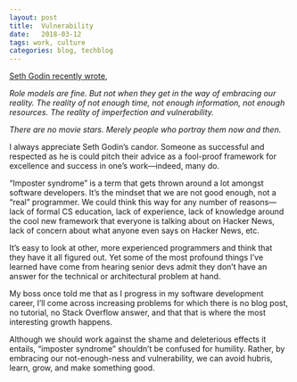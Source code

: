 ```yaml
---
layout: post
title:  Vulnerability
date:   2018-03-12
tags: work, culture
categories: blog, techblog
---
```

[Seth Godin recently wrote](http://sethgodin.typepad.com/seths_blog/2018/03/where-are-the-movie-stars.html),

*Role models are fine. But not when they get in the way of embracing our reality. The reality of not enough time, not enough information, not enough resources. The reality of imperfection and vulnerability.*

*There are no movie stars. Merely people who portray them now and then.*

I always appreciate Seth Godin’s candor. Someone as successful and respected as he is could pitch their advice as a fool-proof framework for excellence and success in one’s work—indeed, many do. 

“Imposter syndrome” is a term that gets thrown around a lot amongst software developers. It’s the mindset that we are not good enough, not a “real” programmer. We could think this way for any number of reasons—lack of formal CS education, lack of experience, lack of knowledge around the cool new framework that everyone is talking about on Hacker News, lack of concern about what anyone even says on Hacker News, etc.

It’s easy to look at other, more experienced programmers and think that they have it all figured out. Yet some of the most profound things I’ve learned have come from hearing senior devs admit they don’t have an answer for the technical or architectural problem at hand.

My boss once told me that as I progress in my software development career, I’ll come across increasing problems for which there is no blog post, no tutorial, no Stack Overflow answer, and that that is where the most interesting growth happens.

Although we should work against the shame and deleterious effects it entails, “imposter syndrome” shouldn’t be confused for humility. Rather, by embracing our not-enough-ness and vulnerability, we can avoid hubris, learn, grow, and make something good.